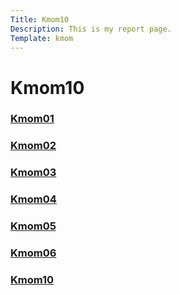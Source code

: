 ```yaml
---
Title: Kmom10
Description: This is my report page.
Template: kmom
---
```


 Kmom10
==========================

<div class="kmom-links">
 <a href="kmom01"><h3>Kmom01</h3>

 <a href="kmom02"><h3>Kmom02</h3>

 <a href="kmom03"><h3>Kmom03</h3>

 <a href="kmom04"><h3>Kmom04</h3>

 <a href="kmom05"><h3>Kmom05</h3>

 <a href="kmom06"><h3>Kmom06</h3>

 <a href="kmom10"><h3>Kmom10</h3>
</div>

<div class="kmom-text">












</div>
